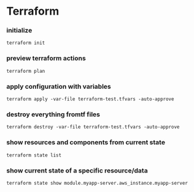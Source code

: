 # Terraform

### initialize

    terraform init

### preview terraform actions

    terraform plan

### apply configuration with variables

    terraform apply -var-file terraform-test.tfvars -auto-approve

### destroy everything fromtf files

    terraform destroy -var-file terraform-test.tfvars -auto-approve

### show resources and components from current state

    terraform state list

### show current state of a specific resource/data

    terraform state show module.myapp-server.aws_instance.myapp-server
